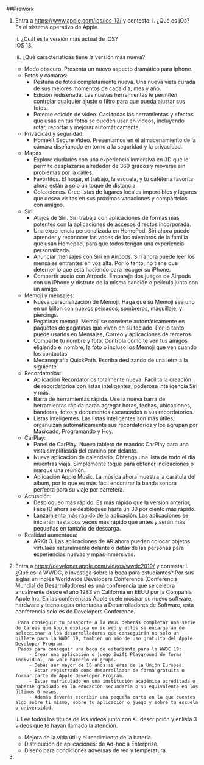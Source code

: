 ##Prework

1. Entra a https://www.apple.com/ios/ios-13/ y contesta:
    i. ¿Qué es iOs?     
        Es el sistema operativo de Apple.

    ii. ¿Cuál es la versión más actual de iOS?      
        iOS 13.

    iii. ¿Qué características tiene la versión más nueva?       
    - Modo obscuro. Presenta un nuevo aspecto dramático para Iphone.        
    - Fotos y cámaras:       
       * Pestaña de fotos completamente nueva. Una nueva vista curada de sus mejores momentos de cada día, mes y año.      
       * Edición rediseñada. Las nuevas herramientas le permiten controlar cualquier ajuste o filtro para que pueda ajustar sus fotos.     
      * Potente edición de video. Casi todas las herramientas y efectos que usas en tus fotos se pueden usar en videos, incluyendo rotar, recortar y mejorar automáticamente.     
    - Privacidad y seguridad:           
        * Homekit Secure Video. Presentamos en el almacenamiento de la cámara diseñanado en torno a la seguridad y la privacidad.       
    - Mapas     
        * Explore ciudades con una experiencia inmersiva en 3D que le permite desplazarse alrededor de 360 grados y moverse sin problemas por la calles.        
        * Favortitos. El hogar, el trabajo, la escuela, y tu cafeteria favorita ahora están a solo un toque de distancia.       
        * Colecciones. Cree listas de lugares locales imperdibles y lugares que desea visitas en sus próximas vacaciones y compártelos con amigos.      
    - Siri:     
        * Atajos de Siri. Siri trabaja con aplicaciones de formas más potentes con la aplicaciones de accesos directos incorporada.     
        * Una experiencia personalizada en HomePod. Siri ahora puede aprender y reconocer las voces de los miembros de la familia que usan Homepad, para que todos tengan una experiencia personalizada.        
        * Anunciar mensajes con Siri en Airpods. Siri ahora puede leer los mensajes entrantes en voz alta. Por lo tanto, no tiene que deterner lo que está haciendo para recoger su iPhone.     
        * Compartir audio con Airpods. Empareja dos juegos de Airpods con un iPhone y distrute de la misma canción o película junto con un amigo.       
    - Memoji y mensajes:        
        * Nueva personalización de Memoji. Haga que su Memoji sea uno en un billón con nuevos peinados, sombreros, maquillaje, y piercings.     
        * Pegatinas memoji. Memoji se convierte automáticamente en paquetes de pegatinas que viven en su teclado. Por lo tanto, puede usarlos en Mensajes, Correo y aplicaciones de terceros.       
        * Comparte tu nombre y foto. Controla cómo te ven tus amigos eligiendo el nombre, la foto o incluso los Memoji que ven cuando los contactas.        
        * Mecanografía QuickPath. Escriba deslizando de una letra a la siguiente.       
    - Recordatorios:        
        * Aplicación Recordatorios totalmente nueva. Facilita la creación de recordatorios con listas inteligentes, poderosa inteligencia Siri y más.       
        * Barra de herramientas rápida. Use la nueva barra de herramientas rápida paraa agregar horas, fechas, ubicaciones, banderas, fotos y documentos escaneados a sus recordatorios.        
        * Listas inteligentes. Las listas inteligentes son más útiles, organuizan automáticamente sus recordatorios y los agrupan por Masrcado, Programando y Hoy.      
    - CarPlay:      
        * Panel de CarPlay. Nuevo tablero de mandos CarPlay para una vista simplificada del camino por delante.     
        * Nueva aplicación de calendario. Obtenga una lista de todo el día muentras viaja. Simplemente toque para obtener indicaciones o marque una reunión.    
        * Aplicación Apple Music. La música ahora muestra la caratula del album, por lo que es más fácil encontrar la banda sonora perfecta para su viaje por carretera.        
    - Actuación:        
        * Desbloqueo más rápido. Es más rápido que la versión anterior, Face ID ahora se desbloques hasta un 30 por ciento más rápido.      
        * Lanzamiento más rápido de la aplicación. Las aplicaciones se iniciarán hasta dos veces más rápido que antes y serán más pequeñas en tamaño de descarga.       
    - Realidad aumentada:       
        * ARKit 3. Las aplicaciones de AR ahora pueden colocar objetos virtulaes naturalmente delante o detás de las personas para experiencias nuevas y mpas inmersivas.       


2. Entra a https://developer.apple.com/videos/wwdc2019/ y contesta:
    i. ¿Qué es la WWDC, e investiga sobre la beca para estudiantes?
        Por sus siglas en inglés Worldwide Developers Conference (Conferencia Mundial de Desarrolladores) es una conferencia que se celebra anualmente desde el año 1983 en California en EEUU por la Compañia Apple Inc. En las conferencias Apple suele mostrar su nuevo software, hardware y tecnologías orientadas a Desarrolladores de Software, esta conferencia solo es de Developers Conference.

        Para conseguir tu pasaporte a la WWDC deberás completar una serie de tareas que Apple explica en su web y ellos se encargarán de seleccionar a los desarrolladores que conseguirán no solo un billete para la WWDC 19, también un año de uso gratuito del Apple Developer Program.
        Pasos para conseguir una beca de estudiante para la WWDC 19:
            - Crear una aplicación o juego Swift Playground de forma individual, no vale hacerlo en grupo.
            - Debes ser mayor de 16 años si eres de la Unión Europea.
            - Estar registrado como desarrollador de forma gratuita o formar parte de Apple Developer Program.
            - Estar matriculado en una institución académica acreditada o haberse graduado en la educación secundaria o su equivalente en los últimos 6 meses.
            - Además deverás escribir una pequeña carta en la que cuentes algo sobre ti mismo, sobre tu aplicación o juego y sobre tu escuela o universidad.        
    ii. Lee todos los títulos de los videos junto con su descripción y enlista 3 videos que te hayan llamado la atención.       
    - Mejora de la vida útil y el rendimiento de la batería.        
    - Distribución de aplicaciones: de Ad-hoc a Enterprise.     
    - Diseño para condiciones adversas de red y temperatura.


3. 
